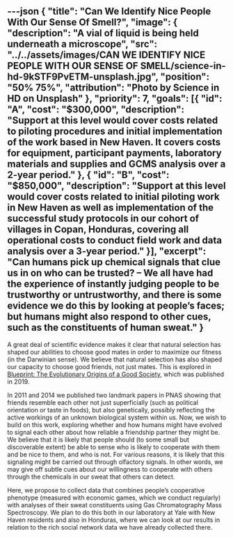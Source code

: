 ---json
{
  "title": "Can We Identify Nice People With Our Sense Of Smell?",
  "image": {
    "description": "A vial of liquid is being held underneath a microscope",
    "src": "../../assets/images/CAN WE IDENTIFY NICE PEOPLE WITH OUR SENSE OF SMELL/science-in-hd-9kSTF9PvETM-unsplash.jpg",
    "position": "50% 75%",
    "attribution": "Photo by Science in HD on Unsplash"
  },
  "priority": 7,
  "goals": [{
    "id": "A",
    "cost": "$300,000",
    "description": "Support at this level would cover costs related to piloting procedures and initial implementation of the work based in New Haven. It covers costs for equipment, participant payments, laboratory materials and supplies and GCMS analysis over a 2-year period."
  }, {
    "id": "B",
    "cost": "$850,000",
    "description": "Support at this level would cover costs related to initial piloting work in New Haven as well as implementation of the successful study protocols in our cohort of villages in Copan, Honduras, covering all operational costs to conduct field work and data analysis over a 3-year period."
  }],
  "excerpt": "Can humans pick up chemical signals that clue us in on who can be trusted? – We all have had the experience of instantly judging people to be trustworthy or untrustworthy, and there is some evidence we do this by looking at people’s faces; but humans might also respond to other cues, such as the constituents of human sweat."
}
---

A great deal of scientific evidence makes it clear that natural selection has shaped our abilities to choose good mates in order to maximize our fitness (in the Darwinian sense). We believe that natural selection has also shaped our capacity to choose good friends, not just mates.  This is explored in [Blueprint: The Evolutionary Origins of a Good Society](http://humannaturelab.net/blueprint-the-book), which was published in 2019.

In 2011 and 2014 we published two landmark papers in PNAS showing that friends resemble each other not just superficially (such as political orientation or taste in foods), but also genetically, possibly reflecting the active workings of an unknown biological system within us. Now, we wish to build on this work, exploring whether and how humans might have evolved to signal each other about how reliable a friendship partner they might be. We believe that it is likely that people should (to some small but discoverable extent) be able to sense who is likely to cooperate with them and be nice to them, and who is not. For various reasons, it is likely that this signaling might be carried out through olfactory signals. In other words, we may give off subtle cues about our willingness to cooperate with others through the chemicals in our sweat that others can detect.

Here, we propose to collect data that combines people’s cooperative phenotype (measured with economic games, which we conduct regularly) with analyses of their sweat constituents using Gas Chromatography Mass Spectroscopy.  We plan to do this both in our laboratory at Yale with New Haven residents and also in Honduras, where we can look at our results in relation to the rich social network data we have already collected there.